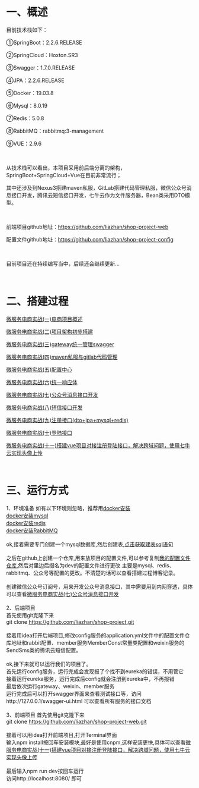 # 一、概述
目前技术栈如下：

①SpringBoot：2.2.6.RELEASE

②SpringCloud：Hoxton.SR3

③Swagger：1.7.0.RELEASE

④JPA：2.2.6.RELEASE

⑤Docker：19.03.8

⑥Mysql：8.0.19

⑦Redis：5.0.8

⑧RabbitMQ：rabbitmq:3-management

⑨VUE：2.9.6  

<br>

从技术栈可以看出，本项目采用前后端分离的架构，SpringBoot+SpringCloud+Vue在目前非常流行；

其中还涉及到Nexus3搭建maven私服，GitLab搭建代码管理私服，微信公众号消息接口开发，腾讯云短信接口开发，七牛云作为文件服务器，Bean类采用DTO模型。

 

前端项目github地址：https://github.com/liazhan/shop-project-web

配置文件github地址：https://github.com/liazhan/shop-project-config

<br>

目前项目还在持续编写当中，后续还会继续更新...

<br>


# 二、搭建过程
[微服务电商实战(一)电商项目概述](https://blog.csdn.net/daziyuanazhen/article/details/106032001)

[微服务电商实战(二)项目架构初步搭建](https://blog.csdn.net/daziyuanazhen/article/details/105354433)

[微服务电商实战(三)gateway统一管理swagger](https://blog.csdn.net/daziyuanazhen/article/details/105434442)

[微服务电商实战(四)maven私服与gitlab代码管理](https://blog.csdn.net/daziyuanazhen/article/details/105455889)

[微服务电商实战(五)配置中心](https://blog.csdn.net/daziyuanazhen/article/details/105494267)

[微服务电商实战(六)统一响应体](https://blog.csdn.net/daziyuanazhen/article/details/105512961)

[微服务电商实战(七)公众号消息接口开发](https://blog.csdn.net/daziyuanazhen/article/details/105527941)

[微服务电商实战(八)短信接口开发](https://blog.csdn.net/daziyuanazhen/article/details/105558967)

[微服务电商实战(九)注册接口(dto+jpa+mysql+redis)](https://blog.csdn.net/daziyuanazhen/article/details/105637562)

[微服务电商实战(十)登陆接口](https://blog.csdn.net/daziyuanazhen/article/details/105796287)

[微服务电商实战(十一)搭建vue项目对接注册登陆接口，解决跨域问题，使用七牛云实现头像上传](https://blog.csdn.net/daziyuanazhen/article/details/105913186)

<br>

# 三、运行方式

1、环境准备
如有以下环境则忽略，推荐用[docker安装](https://blog.csdn.net/daziyuanazhen/article/details/105144511)  
[docker安装mysql](https://blog.csdn.net/daziyuanazhen/article/details/105531164)  
[docker安装redis](https://blog.csdn.net/daziyuanazhen/article/details/105529587)  
[docker安装RabbitMQ](https://blog.csdn.net/daziyuanazhen/article/details/105491300)  
<br>
ok,接着需要专门创建一个mysql数据库,然后创建表,[点击获取建表sql语句](https://github.com/liazhan/shop-project-sql)  
<br>
之后在github上创建一个仓库,用来放项目的配置文件,可以参考复制[我的配置文件仓库](https://github.com/liazhan/shop-project-config),然后对里边后缀名为dev的配置文件进行更改.主要是mysql、redis、rabbitmq、公众号等配置的更改。不清楚的话可以查看搭建过程博客记录。  
<br>
创建微信公众号订阅号，用来开发公众号消息接口，其中需要用到内网穿透，具体可以查看[微服务电商实战(七)公众号消息接口开发](https://blog.csdn.net/daziyuanazhen/article/details/105527941)  
<br>
2、后端项目  
首先使用git克隆下来  
git clone https://github.com/liazhan/shop-project.git  
<br>
接着用idea打开后端项目,修改config服务的application.yml文件中的配置文件仓库地址和rabbit配置、member服务MemberConst常量类配置和weixin服务的SendSms类的腾讯云短信配置。  
<br>
ok,接下来就可以运行我们的项目了。  
首先运行config服务，运行完成会发现报了个找不到eureka的错误，不用管它  
接着运行eureka服务，运行完成后config就会注册到eureka中，不再报错  
最后依次运行gateway、weixin、member服务  
运行完成后可以打开swagger界面来查看测试接口等，访问http://127.0.0.1/swagger-ui.html 可以查看所有服务的接口文档  
<br>
3、前端项目
首先使用git克隆下来  
git clone https://github.com/liazhan/shop-project-web.git  
<br>
接着可以用idea打开前端项目,打开Terminal界面    
输入npm install按回车安装模块,最好是使用cnpm,这样安装更快,具体可以查看[微服务电商实战(十一)搭建vue项目对接注册登陆接口，解决跨域问题，使用七牛云实现头像上传](https://blog.csdn.net/daziyuanazhen/article/details/105913186)  
<br>
最后输入npm run dev按回车运行  
访问http://localhost:8080/ 即可









